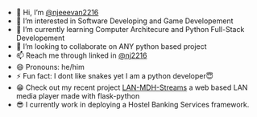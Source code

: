 - 👋 Hi, I’m [@njeeevan2216](https://github.com/njeeevan2216/)
- 👀 I’m interested in Software Developing and Game Developement
- 🌱 I’m currently learning Computer Architecure and Python Full-Stack Developement
- 💞️ I’m looking to collaborate on ANY python based project
- 📫 Reach me through linked in [@nj2216](https://www.linkedin.com/in/nj2216/)
- 😄 Pronouns: he/him
- ⚡ Fun fact: I dont like snakes yet I am a python developer😇
- 😁 Check out my recent project [LAN-MDH-Streams](https://github.com/njeeevan2216/LAN-MDH-Streams) a web based LAN media player made with flask-python
- 😎 I currently work in deploying a Hostel Banking Services framework.

<!---
njeeevan2216/njeeevan2216 is a ✨ special ✨ repository because its `README.md` (this file) appears on your GitHub profile.
You can click the Preview link to take a look at your changes.
--->
